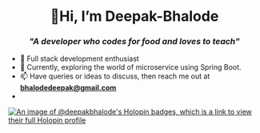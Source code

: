 
<h1 align="center">👋Hi, I’m Deepak-Bhalode</h1>
<h3 align="center"><i>"A developer who codes for food and loves to teach"</i></h3>


- 👀 Full stack development enthusiast
- 🌱 Currently, exploring the world of microservice using Spring Boot.
- 📫 Have queries or ideas to discuss, then reach me out at **bhalodedeepak@gmail.com**
- 

<!---
deepakBhalode/deepakBhalode is a ✨ special ✨ repository because its `README.md` (this file) appears on your GitHub profile.
You can click the Preview link to take a look at your changes.
--->

[![An image of @deepakbhalode's Holopin badges, which is a link to view their full Holopin profile](https://holopin.me/deepakbhalode)](https://holopin.io/@deepakbhalode)
